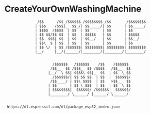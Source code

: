 # CreateYourOwnWashingMachine


                   /$$      /$$ /$$$$$$ /$$$$$$$$ /$$       /$$$$$$$$                    
                  | $$$    /$$$|_  $$_/| $$_____/| $$      | $$_____/                    
                  | $$$$  /$$$$  | $$  | $$      | $$      | $$                          
                  | $$ $$/$$ $$  | $$  | $$$$$   | $$      | $$$$$                       
                  | $$  $$$| $$  | $$  | $$__/   | $$      | $$__/                       
                  | $$\  $ | $$  | $$  | $$      | $$      | $$                          
                  | $$ \/  | $$ /$$$$$$| $$$$$$$$| $$$$$$$$| $$$$$$$$                    
                  |__/     |__/|______/|________/|________/|________/                    

				  
                          /$$$$$$   /$$$$$$    /$$    /$$$$$$                            
                         /$$__  $$ /$$$_  $$ /$$$$   /$$__  $$                           
                        |__/  \ $$| $$$$\ $$|_  $$  | $$  \ $$                           
                          /$$$$$$/| $$ $$ $$  | $$  |  $$$$$$/                           
                         /$$____/ | $$\ $$$$  | $$   >$$__  $$                           
                        | $$      | $$ \ $$$  | $$  | $$  \ $$                           
                        | $$$$$$$$|  $$$$$$/ /$$$$$$|  $$$$$$/                           
                        |________/ \______/ |______/ \______/                            
                                                                                      
										      
	 https://dl.espressif.com/dl/package_esp32_index.json
                                                                                         
                                                                                         
